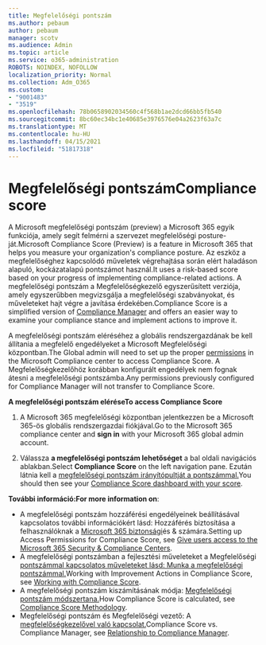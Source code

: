 ```yaml
---
title: Megfelelőségi pontszám
ms.author: pebaum
author: pebaum
manager: scotv
ms.audience: Admin
ms.topic: article
ms.service: o365-administration
ROBOTS: NOINDEX, NOFOLLOW
localization_priority: Normal
ms.collection: Adm_O365
ms.custom:
- "9001483"
- "3519"
ms.openlocfilehash: 78b0658902034560c4f568b1ae2dcd66bb5fb540
ms.sourcegitcommit: 8bc60ec34bc1e40685e3976576e04a2623f63a7c
ms.translationtype: MT
ms.contentlocale: hu-HU
ms.lasthandoff: 04/15/2021
ms.locfileid: "51817318"
---
```

# <a name="compliance-score"></a><span data-ttu-id="c7946-102">Megfelelőségi pontszám</span><span class="sxs-lookup"><span data-stu-id="c7946-102">Compliance score</span></span>

<span data-ttu-id="c7946-103">A Microsoft megfelelőségi pontszám (preview) a Microsoft 365 egyik funkciója, amely segít felmérni a szervezet megfelelőségi posture-ját.</span><span class="sxs-lookup"><span data-stu-id="c7946-103">Microsoft Compliance Score (Preview) is a feature in Microsoft 365 that helps you measure your organization's compliance posture.</span></span> <span data-ttu-id="c7946-104">Az eszköz a megfelelőséghez kapcsolódó műveletek végrehajtása során elért haladáson alapuló, kockázatalapú pontszámot használ.</span><span class="sxs-lookup"><span data-stu-id="c7946-104">It uses a risk-based score based on your progress of implementing compliance-related actions.</span></span>   <span data-ttu-id="c7946-105">A megfelelőségi pontszám a [](https://docs.microsoft.com/microsoft-365/compliance/compliance-manager-overview) Megfelelőségkezelő egyszerűsített verziója, amely egyszerűbben megvizsgálja a megfelelőségi szabványokat, és műveleteket hajt végre a javítása érdekében.</span><span class="sxs-lookup"><span data-stu-id="c7946-105">Compliance Score is a simplified version of [Compliance Manager](https://docs.microsoft.com/microsoft-365/compliance/compliance-manager-overview) and offers an easier way to examine your compliance stance and implement actions to improve it.</span></span> 

<span data-ttu-id="c7946-106">A megfelelőségi pontszám eléréséhez a [](https://docs.microsoft.com/microsoft-365/security/office-365-security/permissions-in-the-security-and-compliance-center) globális rendszergazdának be kell állítania a megfelelő engedélyeket a Microsoft Megfelelőségi központban.</span><span class="sxs-lookup"><span data-stu-id="c7946-106">The Global admin will need to set up the proper [permissions](https://docs.microsoft.com/microsoft-365/security/office-365-security/permissions-in-the-security-and-compliance-center) in the Microsoft Compliance center to access Compliance Score.</span></span>  <span data-ttu-id="c7946-107">A Megfelelőségkezelőhöz korábban konfigurált engedélyek nem fognak átesni a megfelelőségi pontszámba.</span><span class="sxs-lookup"><span data-stu-id="c7946-107">Any permissions previously configured for Compliance Manager will not transfer to Compliance Score.</span></span>

<span data-ttu-id="c7946-108">**A megfelelőségi pontszám elérése**</span><span class="sxs-lookup"><span data-stu-id="c7946-108">**To access Compliance Score**</span></span>

1. <span data-ttu-id="c7946-109">A Microsoft 365 megfelelőségi  központban jelentkezzen be a Microsoft 365-ös globális rendszergazdai fiókjával.</span><span class="sxs-lookup"><span data-stu-id="c7946-109">Go to the Microsoft 365 compliance center and **sign in** with your Microsoft 365 global admin account.</span></span>

2. <span data-ttu-id="c7946-110">Válassza **a megfelelőségi pontszám lehetőséget** a bal oldali navigációs ablakban.</span><span class="sxs-lookup"><span data-stu-id="c7946-110">Select **Compliance Score** on the left navigation pane.</span></span> <span data-ttu-id="c7946-111">Ezután látnia kell a [megfelelőségi pontszám irányítópultját a pontszámmal.](https://docs.microsoft.com/microsoft-365/compliance/compliance-score-setup#understand-the-compliance-score-dashboard)</span><span class="sxs-lookup"><span data-stu-id="c7946-111">You should then see your [Compliance Score dashboard with your score](https://docs.microsoft.com/microsoft-365/compliance/compliance-score-setup#understand-the-compliance-score-dashboard).</span></span>
 

<span data-ttu-id="c7946-112">**További információ:**</span><span class="sxs-lookup"><span data-stu-id="c7946-112">**For more information on**:</span></span>

- <span data-ttu-id="c7946-113">A megfelelőségi pontszám hozzáférési engedélyeinek beállításával kapcsolatos további információkért lásd: Hozzáférés biztosítása a felhasználóknak a [Microsoft 365 biztonsági](https://docs.microsoft.com/microsoft-365/security/office-365-security/grant-access-to-the-security-and-compliance-center)és & számára.</span><span class="sxs-lookup"><span data-stu-id="c7946-113">Setting up Access Permissions for Compliance Score, see [Give users access to the Microsoft 365 Security & Compliance Centers](https://docs.microsoft.com/microsoft-365/security/office-365-security/grant-access-to-the-security-and-compliance-center).</span></span>
- <span data-ttu-id="c7946-114">A megfelelőségi pontszámban a fejlesztési műveleteket a Megfelelőségi [pontszámmal kapcsolatos műveleteket lásd: Munka a megfelelőségi pontszámmal.](https://docs.microsoft.com/microsoft-365/compliance/working-with-compliance-score)</span><span class="sxs-lookup"><span data-stu-id="c7946-114">Working with Improvement Actions in Compliance Score, see  [Working with Compliance Score](https://docs.microsoft.com/microsoft-365/compliance/working-with-compliance-score).</span></span>
- <span data-ttu-id="c7946-115">A megfelelőségi pontszám kiszámításának módja: [Megfelelőségi pontszám módszertana.](https://docs.microsoft.com/microsoft-365/compliance/compliance-score-methodology)</span><span class="sxs-lookup"><span data-stu-id="c7946-115">How Compliance Score is calculated, see [Compliance Score Methodology](https://docs.microsoft.com/microsoft-365/compliance/compliance-score-methodology).</span></span>
- <span data-ttu-id="c7946-116">Megfelelőségi pontszám és Megfelelőségi vezető: A [megfelelőségkezelővel való kapcsolat.](https://docs.microsoft.com/microsoft-365/compliance/compliance-score#relationship-to-compliance-manager)</span><span class="sxs-lookup"><span data-stu-id="c7946-116">Compliance Score vs. Compliance Manager, see [Relationship to Compliance Manager](https://docs.microsoft.com/microsoft-365/compliance/compliance-score#relationship-to-compliance-manager).</span></span>

